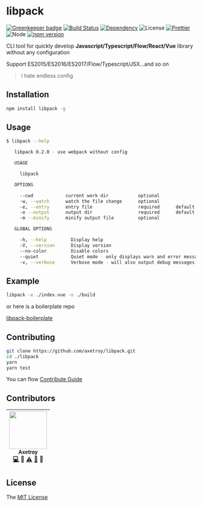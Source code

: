 # libpack

[![Greenkeeper badge](https://badges.greenkeeper.io/axetroy/libpack.svg)](https://greenkeeper.io/)
[![Build Status](https://travis-ci.org/axetroy/libpack.svg?branch=master)](https://travis-ci.org/axetroy/libpack)
[![Dependency](https://david-dm.org/axetroy/libpack.svg)](https://david-dm.org/axetroy/libpack)
![License](https://img.shields.io/badge/license-MIT-green.svg)
[![Prettier](https://img.shields.io/badge/Code%20Style-Prettier-green.svg)](https://github.com/prettier/prettier)
![Node](https://img.shields.io/badge/node-%3E=6.0-blue.svg?style=flat-square)
[![npm version](https://badge.fury.io/js/libpack.svg)](https://badge.fury.io/js/libpack)

CLI tool for quickly develop **Javascript/Typescript/Flow/React/Vue** library without any configuration

Support ES2015/ES2016/ES2017/Flow/Typescript/JSX...and so on

> I hate endless config

## Installation

```bash
npm install libpack -g
```

## Usage

```bash
$ libpack --help

   libpack 0.2.0 - use webpack without config

   USAGE

     libpack

   OPTIONS

     --cwd            current work dir           optional
     -w, --watch      watch the file change      optional
     -e, --entry      entry file                 required      default: "./index.vue"
     -o --output      output dir                 required      default: "./build/"  
     -m --minify      minify output file         optional

   GLOBAL OPTIONS

     -h, --help         Display help
     -V, --version      Display version
     --no-color         Disable colors
     --quiet            Quiet mode - only displays warn and error messages
     -v, --verbose      Verbose mode - will also output debug messages
```

## Example

```bash
libpack -e ./index.vue -o ./build
```

or here is a boilerplate repo

[libpack-boilerplate](https://github.com/axetroy/libpack-boilerplate)

## Contributing

```bash
git clone https://github.com/axetroy/libpack.git
cd ./libpack
yarn
yarn test
```

You can flow [Contribute Guide](https://github.com/axetroy/libpack/blob/master/contributing.md)

## Contributors

<!-- ALL-CONTRIBUTORS-LIST:START - Do not remove or modify this section -->

| [<img src="https://avatars1.githubusercontent.com/u/9758711?v=3" width="100px;"/><br /><sub>Axetroy</sub>](http://axetroy.github.io)<br />[💻](https://github.com/axetroy/libpack/commits?author=axetroy) 🔌 [⚠️](https://github.com/axetroy/libpack/commits?author=axetroy) [🐛](https://github.com/axetroy/libpack/issues?q=author%3Aaxetroy) 🎨 |
| :---------------------------------------------------------------------------------------------------------------------------------------------------------------------------------------------------------------------------------------------------------------------------------------------------------------------------------------------------------------------------------: |


<!-- ALL-CONTRIBUTORS-LIST:END -->

## License

The [MIT License](https://github.com/axetroy/libpack/blob/master/LICENSE)
